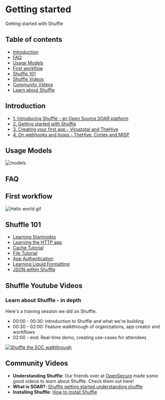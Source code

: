 # Getting started 
Getting started with Shuffle

## Table of contents
* [Introduction](#introduction)
* [FAQ](#faq)
* [Usage Models](#usage_models)
* [First workflow](#first_workflow)
* [Shuffle 101](#shuffle_101)
* [Shuffle Videos](#shuffle_videos)
* [Community Videos](#community_videos)
* [Learn about Shuffle](#learn_about_shuffle)

## Introduction
* [1. Introducing Shuffle - an Open Source SOAR platform](https://medium.com/security-operation-capybara/introducing-shuffle-an-open-source-soar-platform-part-1-58a529de7d12)
* [2. Getting started with Shuffle](https://medium.com/@Frikkylikeme/getting-started-with-shuffle-an-open-source-soar-platform-part-2-1d7c67a64244)
* [3. Creating your first app - Virustotal and TheHive](https://medium.com/@Frikkylikeme/integrating-shuffle-with-virustotal-and-thehive-open-source-soar-part-3-8e2e0d3396a9)
* [4. On webhooks and loops - TheHive, Cortex and MISP](https://medium.com/swlh/indicators-and-webhooks-with-thehive-cortex-and-misp-open-source-soar-part-4-f70cde942e59)

## Usage Models
![models](https://user-images.githubusercontent.com/5719530/167960847-53e81815-a240-4a26-abb9-96b9244be901.jpeg)

## FAQ

## First workflow

![Hello world gif](https://github.com/frikky/shuffle-docs/blob/master/assets/Shuffle-hello-world.gif?raw=true)

## Shuffle 101
- [Learning Startnodes](https://shuffler.io/workflows/0285a05e-8dc0-4614-840b-88606d6a1e59?queryID=5775af43ac103d34ff77f11d27ea5bed)
- [Learning the HTTP app](https://shuffler.io/workflows/b8a3a70a-f3f9-459f-99b3-7a2723a1a4b8?queryID=5775af43ac103d34ff77f11d27ea5bed)
- [Cache Tutorial](https://shuffler.io/workflows/f39a3c37-4f38-4ca0-952a-a9425080b44e?queryID=5775af43ac103d34ff77f11d27ea5bed)
- [File Tutorial](https://shuffler.io/workflows/dd5e3800-2f2e-4089-8055-b500e3b8b349?queryID=5775af43ac103d34ff77f11d27ea5bed)
- [App Authentication](https://shuffler.io/workflows/d65d228a-f406-4227-9fa7-f7d9303f8411?queryID=5775af43ac103d34ff77f11d27ea5bed)
- [Learning Liquid Formatting](https://shuffler.io/workflows/0d604c52-1b3f-49d8-a57e-480baf07ab8d?queryID=5775af43ac103d34ff77f11d27ea5bed)
- [JSON within Shuffle](https://shuffler.io/workflows/ee334515-0224-4a09-af8c-ebc60886f154?queryID=7571057f529c8a4a9aabd5800c0d2b29)

## Shuffle Youtube Videos
### Learn about Shuffle - in depth
Here's a training session we did on Shuffle.

- 00:00 - 00:30: Introduction to Shuffle and what we're building
- 00:30 - 02:00: Feature walkthrough of organizations, app creator and workflows
- 02:00 - end: Real-time demo, creating use-cases for attendees

[![Shuffle the SOC walkthrough](https://img.youtube.com/vi/PNuXCixYwDc/0.jpg)](https://www.youtube.com/watch?v=PNuXCixYwDc)

## Community Videos
- **Understanding Shuffle**: Our friends over at [OpenSecure](http://opensecure.co) made some good videos to learn about Shuffle. Check them out here!
- **What is SOAR?**: [Shuffle getting started understanding shuffle](https://www.youtube.com/watch?v=_riaZjLnoXo)
- **Installing Shuffle**: [How to install Shuffle](https://www.youtube.com/watch?v=YDUKZojg0vk)

